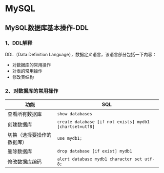 # MySQL

## MySQL数据库基本操作-DDL

### 1、DDL解释

DDL（Data Definition Language），数据定义语言，该语言部分包括一下内容：

- 对数据库的常用操作
- 对表的常用操作
- 修改表结构

### 2、对数据库的常用操作

| 功能                       | SQL                                                     |
| -------------------------- | ------------------------------------------------------- |
| 查看所有数据库             | `show databases`                                        |
| 创建数据库                 | `create database [if not exists] mydb1 [chartset=utf8]` |
| 切换（选择要操作的数据库） | `use mydb1;`                                            |
| 删除数据库                 | `drop database [if exist] mydb1`                        |
| 修改数据库编码             | `alert database mydb1 character set utf-8;`             |

